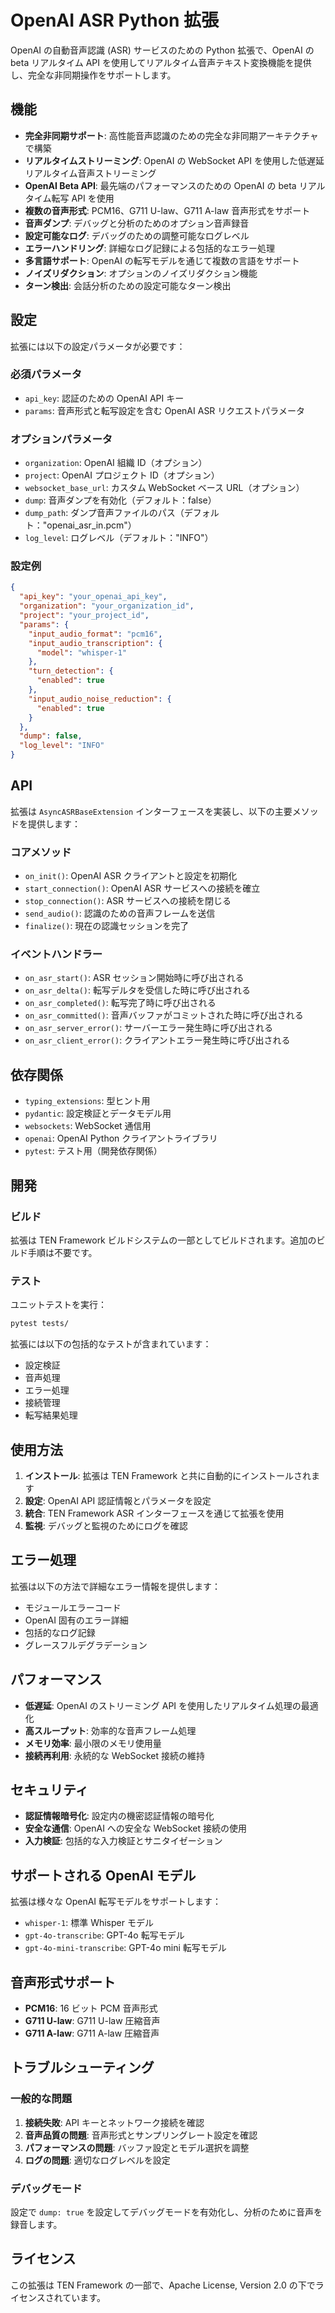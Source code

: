 # OpenAI ASR Python 拡張

OpenAI の自動音声認識 (ASR) サービスのための Python 拡張で、OpenAI の beta リアルタイム API を使用してリアルタイム音声テキスト変換機能を提供し、完全な非同期操作をサポートします。

## 機能

- **完全非同期サポート**: 高性能音声認識のための完全な非同期アーキテクチャで構築
- **リアルタイムストリーミング**: OpenAI の WebSocket API を使用した低遅延リアルタイム音声ストリーミング
- **OpenAI Beta API**: 最先端のパフォーマンスのための OpenAI の beta リアルタイム転写 API を使用
- **複数の音声形式**: PCM16、G711 U-law、G711 A-law 音声形式をサポート
- **音声ダンプ**: デバッグと分析のためのオプション音声録音
- **設定可能なログ**: デバッグのための調整可能なログレベル
- **エラーハンドリング**: 詳細なログ記録による包括的なエラー処理
- **多言語サポート**: OpenAI の転写モデルを通じて複数の言語をサポート
- **ノイズリダクション**: オプションのノイズリダクション機能
- **ターン検出**: 会話分析のための設定可能なターン検出

## 設定

拡張には以下の設定パラメータが必要です：

### 必須パラメータ

- `api_key`: 認証のための OpenAI API キー
- `params`: 音声形式と転写設定を含む OpenAI ASR リクエストパラメータ

### オプションパラメータ

- `organization`: OpenAI 組織 ID（オプション）
- `project`: OpenAI プロジェクト ID（オプション）
- `websocket_base_url`: カスタム WebSocket ベース URL（オプション）
- `dump`: 音声ダンプを有効化（デフォルト：false）
- `dump_path`: ダンプ音声ファイルのパス（デフォルト："openai_asr_in.pcm"）
- `log_level`: ログレベル（デフォルト："INFO"）

### 設定例

```json
{
  "api_key": "your_openai_api_key",
  "organization": "your_organization_id",
  "project": "your_project_id",
  "params": {
    "input_audio_format": "pcm16",
    "input_audio_transcription": {
      "model": "whisper-1"
    },
    "turn_detection": {
      "enabled": true
    },
    "input_audio_noise_reduction": {
      "enabled": true
    }
  },
  "dump": false,
  "log_level": "INFO"
}
```

## API

拡張は `AsyncASRBaseExtension` インターフェースを実装し、以下の主要メソッドを提供します：

### コアメソッド

- `on_init()`: OpenAI ASR クライアントと設定を初期化
- `start_connection()`: OpenAI ASR サービスへの接続を確立
- `stop_connection()`: ASR サービスへの接続を閉じる
- `send_audio()`: 認識のための音声フレームを送信
- `finalize()`: 現在の認識セッションを完了

### イベントハンドラー

- `on_asr_start()`: ASR セッション開始時に呼び出される
- `on_asr_delta()`: 転写デルタを受信した時に呼び出される
- `on_asr_completed()`: 転写完了時に呼び出される
- `on_asr_committed()`: 音声バッファがコミットされた時に呼び出される
- `on_asr_server_error()`: サーバーエラー発生時に呼び出される
- `on_asr_client_error()`: クライアントエラー発生時に呼び出される

## 依存関係

- `typing_extensions`: 型ヒント用
- `pydantic`: 設定検証とデータモデル用
- `websockets`: WebSocket 通信用
- `openai`: OpenAI Python クライアントライブラリ
- `pytest`: テスト用（開発依存関係）

## 開発

### ビルド

拡張は TEN Framework ビルドシステムの一部としてビルドされます。追加のビルド手順は不要です。

### テスト

ユニットテストを実行：

```bash
pytest tests/
```

拡張には以下の包括的なテストが含まれています：
- 設定検証
- 音声処理
- エラー処理
- 接続管理
- 転写結果処理

## 使用方法

1. **インストール**: 拡張は TEN Framework と共に自動的にインストールされます
2. **設定**: OpenAI API 認証情報とパラメータを設定
3. **統合**: TEN Framework ASR インターフェースを通じて拡張を使用
4. **監視**: デバッグと監視のためにログを確認

## エラー処理

拡張は以下の方法で詳細なエラー情報を提供します：
- モジュールエラーコード
- OpenAI 固有のエラー詳細
- 包括的なログ記録
- グレースフルデグラデーション

## パフォーマンス

- **低遅延**: OpenAI のストリーミング API を使用したリアルタイム処理の最適化
- **高スループット**: 効率的な音声フレーム処理
- **メモリ効率**: 最小限のメモリ使用量
- **接続再利用**: 永続的な WebSocket 接続の維持

## セキュリティ

- **認証情報暗号化**: 設定内の機密認証情報の暗号化
- **安全な通信**: OpenAI への安全な WebSocket 接続の使用
- **入力検証**: 包括的な入力検証とサニタイゼーション

## サポートされる OpenAI モデル

拡張は様々な OpenAI 転写モデルをサポートします：
- `whisper-1`: 標準 Whisper モデル
- `gpt-4o-transcribe`: GPT-4o 転写モデル
- `gpt-4o-mini-transcribe`: GPT-4o mini 転写モデル

## 音声形式サポート

- **PCM16**: 16 ビット PCM 音声形式
- **G711 U-law**: G711 U-law 圧縮音声
- **G711 A-law**: G711 A-law 圧縮音声

## トラブルシューティング

### 一般的な問題

1. **接続失敗**: API キーとネットワーク接続を確認
2. **音声品質の問題**: 音声形式とサンプリングレート設定を確認
3. **パフォーマンスの問題**: バッファ設定とモデル選択を調整
4. **ログの問題**: 適切なログレベルを設定

### デバッグモード

設定で `dump: true` を設定してデバッグモードを有効化し、分析のために音声を録音します。

## ライセンス

この拡張は TEN Framework の一部で、Apache License, Version 2.0 の下でライセンスされています。 
